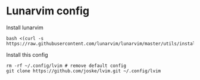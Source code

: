 # Lunarvim config

Install lunarvim

```
bash <(curl -s https://raw.githubusercontent.com/lunarvim/lunarvim/master/utils/installer/install.sh)
```

Install this config

```
rm -rf ~/.config/lvim # remove default config
git clone https://github.com/joske/lvim.git ~/.config/lvim
```
